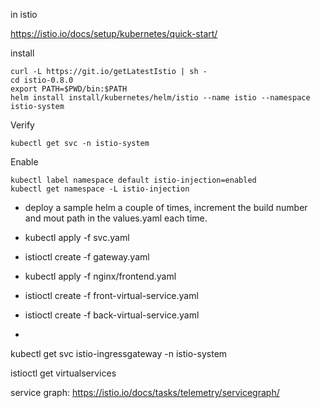 in istio


https://istio.io/docs/setup/kubernetes/quick-start/

install

```
curl -L https://git.io/getLatestIstio | sh -
cd istio-0.8.0
export PATH=$PWD/bin:$PATH
helm install install/kubernetes/helm/istio --name istio --namespace istio-system
```
Verify 
```
kubectl get svc -n istio-system
```

Enable

```
kubectl label namespace default istio-injection=enabled
kubectl get namespace -L istio-injection
```


- deploy a sample helm a couple of times, increment the build number and mout path in the values.yaml each time. 




- kubectl apply -f svc.yaml
- istioctl create -f gateway.yaml
- kubectl apply -f nginx/frontend.yaml
- istioctl create -f front-virtual-service.yaml
- istioctl create -f back-virtual-service.yaml
- 

kubectl get svc istio-ingressgateway -n istio-system


istioctl get virtualservices


service graph: https://istio.io/docs/tasks/telemetry/servicegraph/
